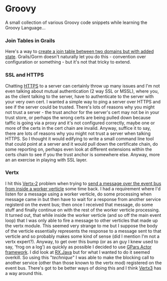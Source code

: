 # Groovy
A small collection of various Groovy code snippets while learning the Groovy Language...
### Join Tables in Grails
Here's a way to [create a join table between two domains but with added state](has.many.join.table.name).
Grails/Gorm doesn't naturally let you do this - convention over configuration or something - but it's not that tricky to extend.

### SSL and HTTPS
Chatting [HTTPS](SSLChecker) to a server can certainly throw up many issues and I'm not even talking about mutual authentication (2 way SSL or MSSL), where you, as the client talking to the server, have to authenticate to the server with your very own cert.
I wanted a simple way to ping a server over HTTPS and see if the server could be trusted. There's lots of reasons why you might not trust a server - the trust anchor for the server's cert may not be in your trust store, or perhaps the wrong certs are being pulled down because taffic is going via a proxy and it's not configured correctly, maybe one or more of the certs in the cert chain are invalid. Anyway, suffice it to say, there are lots of reasons why you might not trust a server when talking HTTPS.
So I thought it would edifying to write a small command line tool that could point at a server and it would pull down the certificate chain, do some reporting on, perhaps even look at different extensions within the certs chain to see if you the trust anchor is somewhere else. Anyway, more an an exercise in playing with SSL layer.

### Vertx
I hit this [Vertx-2](http://vertx.io/vertx2/docs.html) problem when trying to [send a message over the event bus from inside a worker verticle](using.actor.inside.vertx2.worker.verticle) some time back.
I had a requirement where I'd listen for a message using a worker verticle, do some processing when message came in but then have to wait for a response from another service registerd on the event bus; then once I received that message, do some stuff and finally continue on with the rest of the worker verticle processing.
It turned out, that while inside the worker verticle (and so off the main event loop) that I was only able to fire a message to other verticles that made up the vertx module. This seemed very strange to me but I suppose the body of the verticle essentially represents the response to a message sent to that verticle and so probably makes some kind of sense (did I mention I'm not a vertx expert?).
Anyway, to get over this bump (or as an guy I knew used to say, 'frog on a log') as quickly as possible I decided to use [GPars Actor framework](http://www.gpars.org/webapp/guide/index.html#_user_guide_to_actors). I did look at [RX.Java](https://github.com/ReactiveX/RxJava) but for what I wanted to do it seemed overkill. So using this "_technique_" I was able to make the blocking call to another service (other than those known to the vertx mod) registered on the event bus. There's got to be better ways of doing this and I think [Vertx3](http://vertx.io) has a way around this.

